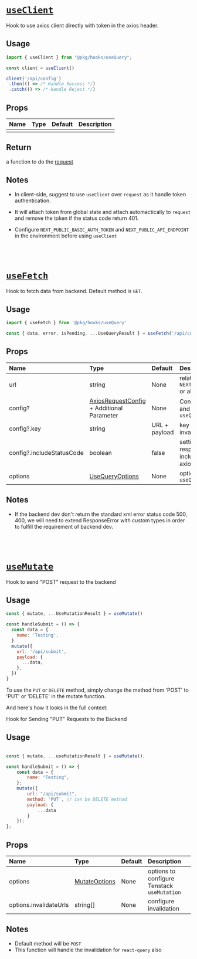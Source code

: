 # [`useClient`](../../packages/hooks/useQuery.ts#L11)

Hook to use axios client directly with token in the axios header.

## Usage

```js
import { useClient } from "@pkg/hooks/useQuery";

const client = useClient()

client('/api/config')
 .then(() => /* Handle Success */)
 .catch(() => /* Handle Reject */)
```

## Props

| Name | Type | Default | Description |
| :--- | :--- | :------ | :---------- |
|      |      |         |

## Return

a function to do the [request](../../packages/utils/request.ts)

## Notes

- In client-side, suggest to use `useClient` over `request` as it handle token authentication.
- It will attach token from global state and attach automactically to `request` and remove the token if the status code return 401.
- Configure `NEXT_PUBLIC_BASIC_AUTH_TOKEN` and `NEXT_PUBLIC_API_ENDPOINT` in the environment before using `useClient`

  <br/> <br/>

# [`useFetch`](../../packages/hooks/useQuery.ts#L27)

Hook to fetch data from backend. Default method is `GET`.

## Usage

```js
import { useFetch } from '@pkg/hooks/useQuery'

const { data, error, isPending, ...UseQueryResult } = useFetch('/api/config')
```

## Props

| Name                      | Type                                                                         | Default       | Description                                                                                  |
| :------------------------ | :--------------------------------------------------------------------------- | :------------ | :------------------------------------------------------------------------------------------- |
| url                       | string                                                                       | None          | relative url to `NEXT_PUBLIC_API_ENDPOINT` or absolute url to get data                       |
| config?                   | [AxiosRequestConfig](../../packages/utils/request.ts) + Additional Parameter | None          | Config for axios request and key for Tenstack `useQuery`                                     |
| config?.key               | string                                                                       | URL + payload | key for caching and invalidation                                                             |
| config?.includeStatusCode | boolean                                                                      | false         | setting to get axios response directly with included status code or axios response data only |
| options                   | [UseQueryOptions](../../packages/hooks/useQuery.ts#L3)                       | None          | options for Tenstack `useQuery`                                                              |

## Notes

- If the backend dev don't return the standard xml error status code 500, 400, we will need to extend ResponseError with custom types in order to fulfill the requirement of backend dev.

  <br/> <br/>


# [`useMutate`](../../packages/hooks/useQuery.ts#L47)

Hook to send "POST" request to the backend

## Usage

```js
const { mutate, ...UseMutationResult } = useMutate()

const handleSubmit = () => {
  const data = {
    name: 'Testing',
  }
  mutate({
    url: '/api/submit',
    payload: {
      ...data,
    },
  })
}
```

To use the ```PUT``` or ```DELETE``` method, simply change the method from 'POST' to 'PUT' or 'DELETE' in the mutate function.

And here's how it looks in the full context:

Hook for Sending "PUT" Requests to the Backend

## Usage

```js

const { mutate, ...useMutationResult } = useMutate();

const handleSubmit = () => {
    const data = {
        name: "Testing",
    };
    mutate({ 
        url: "/api/submit", 
        method: 'PUT', // can be DELETE method
        payload: {
            ...data
        }
    });
};

```

## Props

| Name                   | Type                                              | Default | Description                                 |
| :--------------------- | :------------------------------------------------ | :------ | :------------------------------------------ |
| options                | [MutateOptions](../../packages/hooks/useQuery.ts) | None    | options to configure Tenstack `useMutation` |
| options.invalidateUrls | string[]                                          | None    | configure invalidation                      |

## Notes

- Default method will be `POST`
- This function will handle the invalidation for `react-query` also

